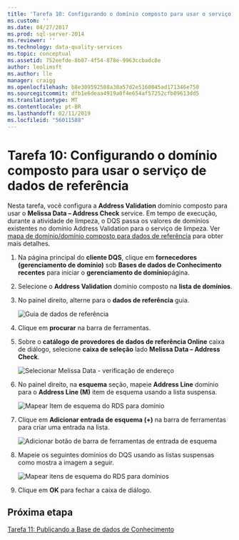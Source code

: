 ```yaml
---
title: 'Tarefa 10: Configurando o domínio composto para usar o serviço de dados de referência | Microsoft Docs'
ms.custom: ''
ms.date: 04/27/2017
ms.prod: sql-server-2014
ms.reviewer: ''
ms.technology: data-quality-services
ms.topic: conceptual
ms.assetid: 752eefde-8b87-4f54-878e-9963ccbadc8e
author: leolimsft
ms.author: lle
manager: craigg
ms.openlocfilehash: b8e309592588a38a57d2e5160845ad171346e758
ms.sourcegitcommit: dfb1e6deaa4919a0f4e654af57252cfb09613dd5
ms.translationtype: MT
ms.contentlocale: pt-BR
ms.lasthandoff: 02/11/2019
ms.locfileid: "56011588"
---
```

# <a name="task-10-configuring-composite-domain-to-use-reference-data-service"></a>Tarefa 10: Configurando o domínio composto para usar o serviço de dados de referência
  Nesta tarefa, você configura a **Address Validation** domínio composto para usar o **Melissa Data – Address Check** service. Em tempo de execução, durante a atividade de limpeza, o DQS passa os valores de domínios existentes no domínio Address Validation para o serviço de limpeza. Ver [mapa de domínio/domínio composto para dados de referência](https://msdn.microsoft.com/library/hh213030.aspx) para obter mais detalhes.  
  
1.  Na página principal do **cliente DQS**, clique em **fornecedores (gerenciamento de domínio)** sob **Bases de dados de Conhecimento recentes** para iniciar o **gerenciamento de domínio**página.  
  
2.  Selecione o **Address Validation** domínio composto na **lista de domínios**.  
  
3.  No painel direito, alterne para o **dados de referência** guia.  
  
     ![Guia de dados de referência](../../2014/tutorials/media/et-configuringcdtouserds-01.jpg "guia dados de referência")  
  
4.  Clique em **procurar** na barra de ferramentas.  
  
5.  Sobre o **catálogo de provedores de dados de referência Online** caixa de diálogo, selecione **caixa de seleção** lado **Melissa Data – Address Check**.  
  
     ![Selecionar Melissa Data - verificação de endereço](../../2014/tutorials/media/et-configuringcdtouserds-02.jpg "selecionar Melissa Data - verificação de endereço")  
  
6.  No painel direito, na **esquema** seção, mapeie **Address Line** domínio para o **Address Line (M)** item de esquema usando a lista suspensa.  
  
     ![Mapear Item de esquema do RDS para domínio](../../2014/tutorials/media/et-configuringcdtouserds-03.jpg "mapear Item de esquema do RDS para domínio")  
  
7.  Clique em **Adicionar entrada de esquema (+)** na barra de ferramentas para criar uma entrada na lista.  
  
     ![Adicionar botão de barra de ferramentas de entrada de esquema](../../2014/tutorials/media/et-configuringcdtouserds-04.jpg "adicionar botão de barra de ferramentas de entrada de esquema")  
  
8.  Mapeie os seguintes domínios do DQS usando as listas suspensas como mostra a imagem a seguir.  
  
     ![Mapear itens de esquema do RDS para domínios](../../2014/tutorials/media/et-configuringcdtouserds-05.jpg "mapear itens de esquema do RDS para domínios")  
  
9. Clique em **OK** para fechar a caixa de diálogo.  
  
## <a name="next-step"></a>Próxima etapa  
 [Tarefa 11: Publicando a Base de dados de Conhecimento](../../2014/tutorials/task-11-publishing-the-knowledge-base.md)  
  
  
